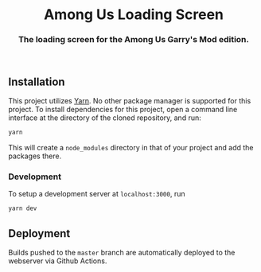 <div align="center">
    <h1>Among Us Loading Screen</h1>
    <h3>The loading screen for the Among Us Garry's Mod edition.</h3>
</div>
<br />

## Installation
This project utilizes [Yarn](https://yarnpkg.com). No other package manager is supported for this project.
To install dependencies for this project, open a command line interface at the directory of the cloned repository, and run:
```sh
yarn
```

This will create a `node_modules` directory in that of your project and add the packages there.

### Development
To setup a development server at `localhost:3000`, run
```sh
yarn dev
```

## Deployment
Builds pushed to the `master` branch are automatically deployed to the webserver via Github Actions.
